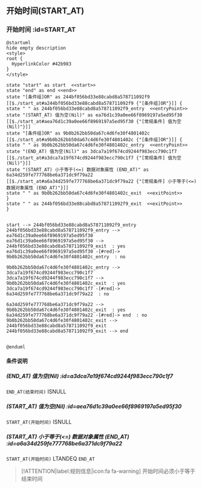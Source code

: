 ## 开始时间(START_AT) <!-- {docsify-ignore-all} -->

   

### 开始时间 :id=START_AT

```plantuml
@startuml
hide empty description
<style>
root {
  HyperlinkColor #42b983
}
</style>

state "start" as start  <<start>>
state "end" as end <<end>>
state "[条件组]OR" as 244bf056bd33e88cabd8a578711092f9 [[$./start_at#a244bf056bd33e88cabd8a578711092f9 {"[条件组]OR"}]] {
state " " as 244bf056bd33e88cabd8a578711092f9_entry  <<entryPoint>>
state "(START_AT) 值为空(Nil)" as ea76d1c39a0ee66f8969197a5ed95f30 [[$./start_at#aea76d1c39a0ee66f8969197a5ed95f30 {"[常规条件] 值为空(Nil)"}]]
state "[条件组]OR" as 9b0b262bb50da67c4d6fe30f4801402c [[$./start_at#a9b0b262bb50da67c4d6fe30f4801402c {"[条件组]OR"}]] {
state " " as 9b0b262bb50da67c4d6fe30f4801402c_entry  <<entryPoint>>
state "(END_AT) 值为空(Nil)" as 3dca7a19f674cd9244f983ecc790c1f7 [[$./start_at#a3dca7a19f674cd9244f983ecc790c1f7 {"[常规条件] 值为空(Nil)"}]]
state "(START_AT) 小于等于(<=) 数据对象属性 (END_AT)" as 6a34d259fe777768be6a371dc9f79a22 [[$./start_at#a6a34d259fe777768be6a371dc9f79a22 {"[常规条件] 小于等于(<=) 数据对象属性 (END_AT)"}]]
state " " as 9b0b262bb50da67c4d6fe30f4801402c_exit  <<exitPoint>>
}
state " " as 244bf056bd33e88cabd8a578711092f9_exit  <<exitPoint>>
}


start --> 244bf056bd33e88cabd8a578711092f9_entry 
244bf056bd33e88cabd8a578711092f9_entry --> ea76d1c39a0ee66f8969197a5ed95f30 
ea76d1c39a0ee66f8969197a5ed95f30 --> 244bf056bd33e88cabd8a578711092f9_exit  : yes
ea76d1c39a0ee66f8969197a5ed95f30 -[#red]-> 9b0b262bb50da67c4d6fe30f4801402c_entry  : no

9b0b262bb50da67c4d6fe30f4801402c_entry --> 3dca7a19f674cd9244f983ecc790c1f7 
3dca7a19f674cd9244f983ecc790c1f7 --> 9b0b262bb50da67c4d6fe30f4801402c_exit  : yes
3dca7a19f674cd9244f983ecc790c1f7 -[#red]-> 6a34d259fe777768be6a371dc9f79a22  : no

6a34d259fe777768be6a371dc9f79a22 --> 9b0b262bb50da67c4d6fe30f4801402c_exit  : yes
6a34d259fe777768be6a371dc9f79a22 -[#red]-> end  : no
9b0b262bb50da67c4d6fe30f4801402c_exit --> 244bf056bd33e88cabd8a578711092f9_exit 
244bf056bd33e88cabd8a578711092f9_exit --> end 


@enduml
```

#### 条件说明

##### (END_AT) 值为空(Nil) :id=a3dca7a19f674cd9244f983ecc790c1f7



`END_AT(结束时间)` ISNULL 

##### (START_AT) 值为空(Nil) :id=aea76d1c39a0ee66f8969197a5ed95f30



`START_AT(开始时间)` ISNULL 

##### (START_AT) 小于等于(<=) 数据对象属性 (END_AT) :id=a6a34d259fe777768be6a371dc9f79a22



`START_AT(开始时间)` LTANDEQ  `END_AT`

> [!ATTENTION|label:规则信息|icon:fa fa-warning]
> 开始时间必须小于等于结束时间







